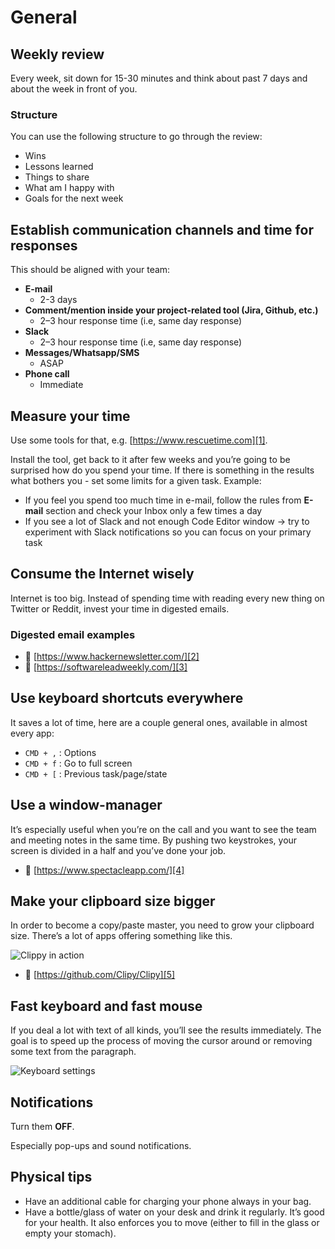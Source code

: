 # General

## Weekly review

Every week, sit down for 15-30 minutes and think about past 7 days and about the week in front of you.

### Structure

You can use the following structure to go through the review:

* Wins
* Lessons learned
* Things to share
* What am I happy with
* Goals for the next week

## Establish communication channels and time for responses

This should be aligned with your team:

* **E-mail**
	* 2-3 days
* **Comment/mention inside your project-related tool (Jira, Github, etc.)**
	* 2–3 hour response time (i.e, same day response)
* **Slack**
	* 2–3 hour response time (i.e, same day response)
* **Messages/Whatsapp/SMS**
	* ASAP
* **Phone call**
	* Immediate

## Measure your time

Use some tools for that, e.g. [https://www.rescuetime.com][1].

Install the tool, get back to it after few weeks and you’re going to be surprised how do you spend your time. If there is something in the results what bothers you - set some limits for a given task. Example:

* If you feel you spend too much time in e-mail, follow the rules from **E-mail** section and check your Inbox only a few times a day
* If you see a lot of Slack and not enough Code Editor window -\> try to experiment with Slack notifications so you can focus on your primary task

## Consume the Internet wisely

Internet is too big. Instead of spending time with reading every new thing on Twitter or Reddit, invest your time in digested emails.

### Digested email examples

* 🔗 [https://www.hackernewsletter.com/][2]
* 🔗 [https://softwareleadweekly.com/][3]

## Use keyboard shortcuts everywhere

It saves a lot of time, here are a couple general ones, available in almost every app:

* `CMD + ,` : Options
* `CMD + f` : Go to full screen
* `CMD + [` : Previous task/page/state

## Use a window-manager

It’s especially useful when you’re on the call and you want to see the team and meeting notes in the same time. By pushing two keystrokes, your screen is divided in a half and you’ve done your job.

* 🔗 [https://www.spectacleapp.com/][4]

## Make your clipboard size bigger

In order to become a copy/paste master, you need to grow your clipboard size. There’s a lot of apps offering something like this.

![][image-1]

* 🔗 [https://github.com/Clipy/Clipy][5]

## Fast keyboard and fast mouse

If you deal a lot with text of all kinds, you’ll see the results immediately. The goal is to speed up the process of moving the cursor around or removing some text from the paragraph.

![][image-2]

## Notifications

Turn them **OFF**.

Especially pop-ups and sound notifications.

## Physical tips

* Have an additional cable for charging your phone always in your bag.
* Have a bottle/glass of water on your desk and drink it regularly. It’s good for your health. It also enforces you to move (either to fill in the glass or empty your stomach).

[1]:	https://www.rescuetime.com
[2]:	https://www.hackernewsletter.com/
[3]:	https://softwareleadweekly.com/
[4]:	https://www.spectacleapp.com/
[5]:	https://github.com/Clipy/Clipy

[image-1]:	/assets/clipboard-history.jpeg "Clippy in action"
[image-2]:	/assets/keyboard-fast.jpeg "Keyboard settings"